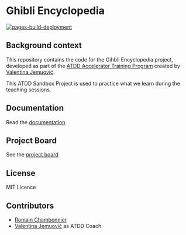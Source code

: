 # Ghibli Encyclopedia

[![pages-build-deployment](https://github.com/RomainChamb/ghibli-encyclopedia/actions/workflows/pages/pages-build-deployment/badge.svg)](https://github.com/RomainChamb/ghibli-encyclopedia/actions/workflows/pages/pages-build-deployment)

## Background context

This repository contains the code for the Gihbli Encyclopedia project, developed as part of the [ATDD Accelerator Training Program](https://atdd-accelerator.optivem.com/) created by [Valentina Jemuović](https://www.linkedin.com/in/valentinajemuovic).

This ATDD Sandbox Project is used to practice what we learn during the teaching sessions.

## Documentation

Read the [documentation](https://romainchamb.github.io/ghibli-encyclopedia/)

## Project Board

See the [project board](https://github.com/users/RomainChamb/projects/6)

## License

MIT Licence

## Contributors

- [Romain Chambonnier](https://github.com/RomainChamb)
- [Valentina Jemuović](https://www.linkedin.com/in/valentinajemuovic) as ATDD Coach
